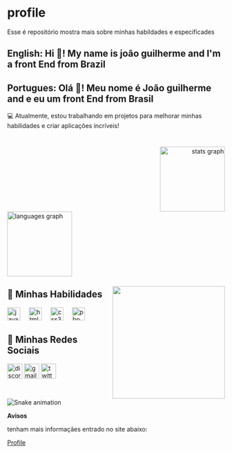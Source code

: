 # profile
Esse é repositório mostra mais sobre minhas habildades e especificades
<h2 align="left">English: Hi 👋! My name is joão guilherme and I'm a front End from Brazil</h2>
<h2 align="left">Portugues: Olá 👋! Meu nome é João guilherme and e eu um front End from Brasil</h2>

💻 Atualmente, estou trabalhando em projetos para melhorar minhas habilidades e criar aplicações incríveis!  

###

<br clear="both">

<div align="right">
  <img src="https://github-readme-stats.vercel.app/api?username=guilhermesantosi&hide_title=false&hide_rank=false&show_icons=true&include_all_commits=true&count_private=true&disable_animations=false&theme=dracula&locale=en&hide_border=false" height="150" alt="stats graph" />
</div>
<div align="left">
  <img src="https://github-readme-stats.vercel.app/api/top-langs?username=guilhermesantosi&locale=pt-br&hide_title=false&layout=compact&card_width=320&langs_count=5&theme=dracula&hide_border=false" height="150" alt="languages graph"  />
</div>

###

<img align="right" height="260" src="https://media0.giphy.com/media/v1.Y2lkPTc5MGI3NjExZGlia3hoeDN0ZTdvYTAzdWpvdGtubjc0NWttN3R2ZjRsdDNlczlvaSZlcD12MV9pbnRlcm5hbF9naWZfYnlfaWQmY3Q9Zw/qgQUggAC3Pfv687qPC/giphy.gif"  />

## 🚀 **Minhas Habilidades**

<div align="left">
    
  <img src="https://cdn.jsdelivr.net/gh/devicons/devicon/icons/javascript/javascript-original.svg" height="30" alt="javascript logo"  />
  <img width="12" />
  <img src="https://cdn.jsdelivr.net/gh/devicons/devicon/icons/html5/html5-original.svg" height="30" alt="html5 logo"  />
  <img width="12" />
  <img src="https://cdn.jsdelivr.net/gh/devicons/devicon/icons/css3/css3-original.svg" height="30" alt="css3 logo"  />
  <img width="12" />
  <img src="https://cdn.jsdelivr.net/gh/devicons/devicon/icons/php/php-original.svg" height="30" alt="php logo"  />
</div>

 ## 📲 **Minhas Redes Sociais**

<div align="left">
  <img src="https://img.shields.io/static/v1?message=Discord&logo=discord&label=&color=7289DA&logoColor=white&labelColor=&style=for-the-badge" height="35" alt="discord logo"  />
  <img src="https://img.shields.io/static/v1?message=Gmail&logo=gmail&label=&color=D14836&logoColor=white&labelColor=&style=for-the-badge" height="35" alt="gmail logo"  />
  <img src="https://img.shields.io/static/v1?message=Twitter&logo=twitter&label=&color=1DA1F2&logoColor=white&labelColor=&style=for-the-badge" height="35" alt="twitter logo"  />
</div>

###

<br clear="both">

<img src="https://raw.githubusercontent.com/guilhermesantosi/guilhermesantosi/output/snake.svg" alt="Snake animation" />

**Avisos**

tenham mais informaçães entrado no site abaixo:

<a href="https://guilhermesantosi.github.io/profile/" target="_blank">Profile</a>

###
